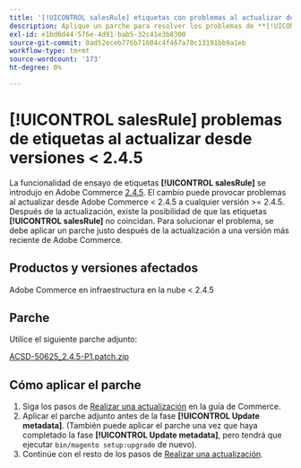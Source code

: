 ```yaml
---
title: '[!UICONTROL salesRule] etiquetas con problemas al actualizar desde las versiones &lt; 2.4.5'
description: Aplique un parche para resolver los problemas de **[!UICONTROL salesRule]** al actualizar desde las versiones de Adobe Commerce &lt; 2.4.5.
exl-id: e1bd6d44-576e-4d91-bab5-32c41e3b8300
source-git-commit: 0ad52eceb776b71604c4f467a70c13191bb9a1eb
workflow-type: tm+mt
source-wordcount: '173'
ht-degree: 0%

---
```


# **[!UICONTROL salesRule]** problemas de etiquetas al actualizar desde versiones &lt; 2.4.5

La funcionalidad de ensayo de etiquetas **[!UICONTROL salesRule]** se introdujo en Adobe Commerce [2.4.5](/docs/commerce-operations/release/notes/adobe-commerce/2-4-5.html). El cambio puede provocar problemas al actualizar desde Adobe Commerce &lt; 2.4.5 a cualquier versión >= 2.4.5. Después de la actualización, existe la posibilidad de que las etiquetas **[!UICONTROL salesRule]** no coincidan. Para solucionar el problema, se debe aplicar un parche justo después de la actualización a una versión más reciente de Adobe Commerce.

## Productos y versiones afectados

Adobe Commerce en infraestructura en la nube &lt; 2.4.5

## Parche

Utilice el siguiente parche adjunto:

[ACSD-50625_2.4.5-P1.patch.zip](assets/ACSD-50625_2.4.5-p1.patch.zip)

## Cómo aplicar el parche

1. Siga los pasos de [Realizar una actualización](https://experienceleague.adobe.com/docs/commerce-operations/upgrade-guide/implementation/perform-upgrade.html) en la guía de Commerce.
1. Aplicar el parche adjunto antes de la fase **[!UICONTROL Update metadata]**.
(También puede aplicar el parche una vez que haya completado la fase **[!UICONTROL Update metadata]**, pero tendrá que ejecutar `bin/magento setup:upgrade` de nuevo).
1. Continúe con el resto de los pasos de [Realizar una actualización](https://experienceleague.adobe.com/docs/commerce-operations/upgrade-guide/implementation/perform-upgrade.html).
